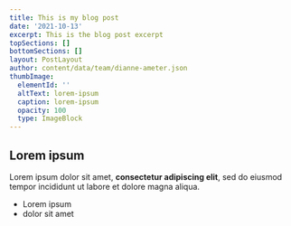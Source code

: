 ```yaml
---
title: This is my blog post
date: '2021-10-13'
excerpt: This is the blog post excerpt
topSections: []
bottomSections: []
layout: PostLayout
author: content/data/team/dianne-ameter.json
thumbImage:
  elementId: ''
  altText: lorem-ipsum
  caption: lorem-ipsum
  opacity: 100
  type: ImageBlock
---
```

## Lorem ipsum

Lorem ipsum dolor sit amet, **consectetur adipiscing elit**, sed do eiusmod tempor incididunt ut labore et dolore magna aliqua.

- Lorem ipsum
- dolor sit amet
